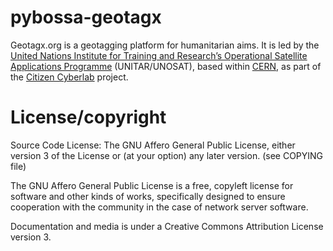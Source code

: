 pybossa-geotagx
===============

Geotagx.org is a geotagging platform for humanitarian aims. It is led by the [United Nations Institute for Training and Research’s Operational Satellite Applications Programme](http://www.unitar.org/unosat/) (UNITAR/UNOSAT), based within [CERN](http://home.web.cern.ch/), as part of the [Citizen Cyberlab](http://citizencyberlab.eu/) project.

License/copyright
=================
Source Code License: The GNU Affero General Public License, either version 3 of the License or (at your option) any later version. (see COPYING file)

The GNU Affero General Public License is a free, copyleft license for software and other kinds of works, specifically designed to ensure cooperation with the community in the case of network server software.

Documentation and media is under a Creative Commons Attribution License version 3.
